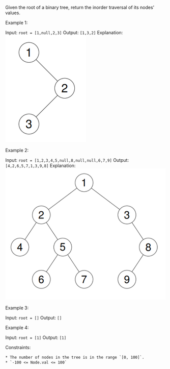 Given the root of a binary tree, return the inorder traversal of its nodes' values.

Example 1:

Input: `root = [1,null,2,3]`
Output: `[1,3,2]`
Explanation:
    ![Binary Tree 1](./img/tree_1.png)

Example 2:

Input: `root = [1,2,3,4,5,null,8,null,null,6,7,9]`
Output: `[4,2,6,5,7,1,3,9,8]`
Explanation:
    ![Binary Tree 2](./img/tree_2.png)

Example 3:

Input: `root = []`
Output: `[]`

Example 4:

Input: `root = [1]`
Output: `[1]`

 

Constraints:

    * The number of nodes in the tree is in the range `[0, 100]`.
    * `-100 <= Node.val <= 100`

